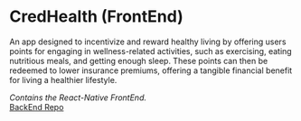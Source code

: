 # CredHealth (FrontEnd)
An app designed to incentivize and reward healthy living by offering users points for engaging in wellness-related activities, such as exercising, eating nutritious meals, and getting enough sleep. These points can then be redeemed to lower insurance premiums, offering a tangible financial benefit for living a healthier lifestyle.

_Contains the React-Native FrontEnd._  
[BackEnd Repo](https://github.com/Panda-Boi/CredHealthBackend)
